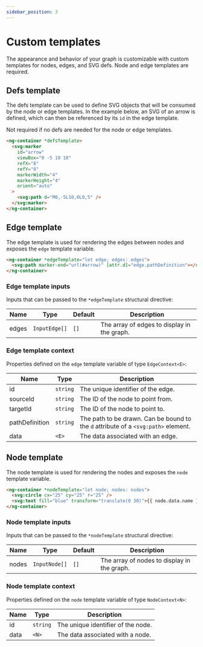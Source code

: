 ```yaml
---
sidebar_position: 3
---
```


# Custom templates

The appearance and behavior of your graph is customizable with custom templates for nodes, edges, and SVG defs. Node and edge templates are required.

## Defs template

The defs template can be used to define SVG objects that will be consumed by the node or edge templates. In the example below, an SVG of an arrow is defined, which can then be referenced by its `id` in the edge template.

Not required if no defs are needed for the node or edge templates.

```html
<ng-container *defsTemplate>
  <svg:marker
    id="arrow"
    viewBox="0 -5 10 10"
    refX="8"
    refY="0"
    markerWidth="4"
    markerHeight="4"
    orient="auto"
  >
    <svg:path d="M0,-5L10,0L0,5" />
  </svg:marker>
</ng-container>
```

## Edge template

The edge template is used for rendering the edges between nodes and exposes the `edge` template variable.

```html
<ng-container *edgeTemplate="let edge; edges: edges">
  <svg:path marker-end="url(#arrow)" [attr.d]="edge.pathDefinition"></svg:path>
</ng-container>
```

### Edge template inputs

Inputs that can be passed to the `*edgeTemplate` structural directive:

| Name  | Type          | Default | Description                                 |
| ----- | ------------- | ------- | ------------------------------------------- |
| edges | `InputEdge[]` | `[]`    | The array of edges to display in the graph. |

### Edge template context

Properties defined on the `edge` template variable of type `EdgeContext<E>`:

| Name           | Type     | Description                                                                        |
| -------------- | -------- | ---------------------------------------------------------------------------------- |
| id             | `string` | The unique identifier of the edge.                                                 |
| sourceId       | `string` | The ID of the node to point from.                                                  |
| targetId       | `string` | The ID of the node to point to.                                                    |
| pathDefinition | `string` | The path to be drawn. Can be bound to the `d` attribute of a `<svg:path>` element. |
| data           | `<E>`    | The data associated with an edge.                                                  |

## Node template

The node template is used for rendering the nodes and exposes the `node` template variable.

```html
<ng-container *nodeTemplate="let node; nodes: nodes">
  <svg:circle cx="25" cy="25" r="25" />
  <svg:text fill="blue" transform="translate(0 30)">{{ node.data.name }}</svg:text>
</ng-container>
```

### Node template inputs

Inputs that can be passed to the `*nodeTemplate` structural directive:

| Name  | Type          | Default | Description                                 |
| ----- | ------------- | ------- | ------------------------------------------- |
| nodes | `InputNode[]` | `[]`    | The array of nodes to display in the graph. |

### Node template context

Properties defined on the `node` template variable of type `NodeContext<N>`:

| Name | Type     | Description                        |
| ---- | -------- | ---------------------------------- |
| id   | `string` | The unique identifier of the node. |
| data | `<N>`    | The data associated with a node.   |
